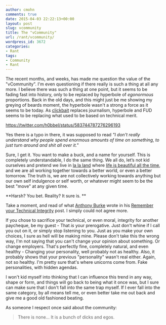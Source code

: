 ```yaml
---
author: cmohn
comments: true
date: 2015-04-03 22:22:13+00:00
layout: post
slug: vcommunity
title: The "vCommunity"
url: /rant/vcommunity/
wordpress_id: 3672
categories:
- Rant
tags:
- Community
- Rant
---
```


The recent months, and weeks, has made me question the value of the "vCommunity". I'm even questioning if there really is such a thing at all any more. I believe there was such a thing at one point, but it seems to be fading fast into history, only to be replaced by hyperbole of _egonormous_ proportions. Back in the old days, and this might just be me showing my greying of beards moment, the hyperbole wasn't a strong a force as it seems to be today. As [clickbait](http://en.wikipedia.org/wiki/Clickbait) replaces journalism, hyperbole and FUD seems to be replacing what used to be based on technical merit.

https://twitter.com/h0bbel/status/583744787276296193

Yes there is a typo in there, it was supposed to read _"I don't really understand why people spend enormous amounts of time on something, to just turn around and shit all over it."_

Sure, I get it. You want to make a buck, and a name for yourself. This is completely understandable, I do the same thing. We all do, let’s not kid ourselves and pretend we live in [la la land](http://www.urbandictionary.com/define.php?term=la+la+land&defid=588246) where [life is beautiful all the time](https://www.contrib.andrew.cmu.edu/~norm/TakeMeAway.html), and we are all working together towards a better world, or even a better tomorrow. The truth is, we are not collectively working towards anything but our own self indulgence or self worth, or whatever might seem to be the best "move" at any given time.

**Harsh? You bet. Reality? It sure is. **

Take a moment, and read of what [Anthony Burke](https://twitter.com/pandom_) wrote in his [Remember your Technical Integrity](http://networkinferno.net/remember-your-technical-integrity) post. I simply could not agree more.

If you chose to sacrifice your technical, or even moral, integrity for another paycheque, be my guest - That _is_ your prerogative. Just don't whine if I call you out on it, or simply stop listening to you. Just as you make your own choices, I sure as hell will be making mine. Please don't take this the wrong way, I'm not saying that you can't change your opinion about something. Or change employers. That's perfectly fine, completely natural, and even healthy - Changing your personality, well probably not as healthy. Also, it probably shows that your previous "personality" wasn't real either. Again, not so healthy. I'm pretty sure that's where unicorns come from. Fake personalities, with hidden agendas.

I won't kid myself into thinking that I can influence this trend in any way, shape or form, and things will go back to being what it once was, but I sure can make sure that I don't fall into the same trap myself. If I ever fall into the same category, by all means tell me, or even better take me out back and give me a good old fashioned beating.

As someone I respect once said about the community:



<blockquote>There is none… It is a bunch of dicks and egos.</blockquote>
